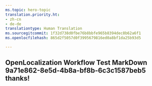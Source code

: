 ```yaml
---
ms.topic: hero-topic
translation.priority.ht:
- zh-cn
- de-de
translationtype: Human Translation
ms.sourcegitcommit: 1f32d738d0fbe76b8bbfe965b8394dec8b62a6f1
ms.openlocfilehash: 865d2f5057d0f3995679816ed0a8bf1da25b93d5

---
```

## OpenLocalization Workflow Test MarkDown 9a71e862-8e5d-4b8a-bf8b-6c3c1587beb5 thanks!



<!--HONumber=Jul16_HO3-->


